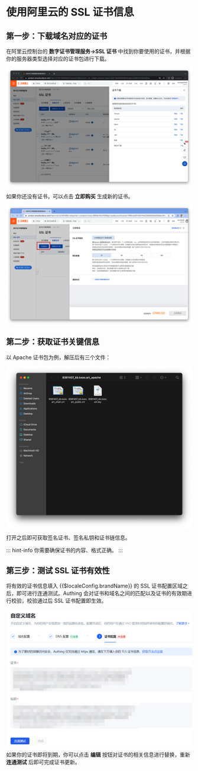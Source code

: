 # 使用阿里云的 SSL 证书信息

## 第一步：下载域名对应的证书

在阿里云控制台的 **数字证书管理服务->SSL 证书** 中找到你要使用的证书，并根据你的服务器类型选择对应的证书包进行下载。

<img src="../images/download-certificate-new.png" style="display:block;margin: 0 auto;">

如果你还没有证书，可以点击 **立即购买** 生成新的证书。

<img src="../images/purchase-ssl-certificate-new.png" style="display:block;margin: 0 auto;">

## 第二步：获取证书关键信息

以 Apache 证书包为例，解压后有三个文件：

<img src="../images/apache-package-new.png" style="display:block;margin: 0 auto;">

打开之后即可获取签名证书、签名私钥和证书链信息。

::: hint-info
你需要确保证书的内容、格式正确。
:::

## 第三步：测试 SSL 证书有效性

将有效的证书信息填入 {{$localeConfig.brandName}} 的 SSL 证书配置区域之后，即可进行连通测试。Authing 会对证书和域名之间的匹配以及证书的有效期进行校验，校验通过后 SSL 证书配置即生效。

<img src="../images/test-ssl-certificate.png" style="display:block;margin: 0 auto;">

如果你的证书即将到期，你可以点击 **编辑** 按钮对证书的相关信息进行替换，重新 **连通测试** 后即可完成证书更新。
